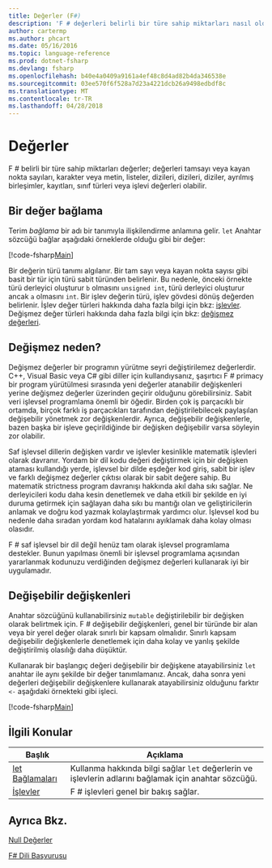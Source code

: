 ```yaml
---
title: Değerler (F#)
description: 'F # değerleri belirli bir türe sahip miktarları nasıl olduğunu öğrenin.'
author: cartermp
ms.author: phcart
ms.date: 05/16/2016
ms.topic: language-reference
ms.prod: dotnet-fsharp
ms.devlang: fsharp
ms.openlocfilehash: b40e4a0409a9161a4ef48c8d4ad82b4da346538e
ms.sourcegitcommit: 03ee570f6f528a7d23a4221dcb26a9498edbdf8c
ms.translationtype: MT
ms.contentlocale: tr-TR
ms.lasthandoff: 04/28/2018
---
```

# <a name="values"></a>Değerler

F # belirli bir türe sahip miktarları değerler; değerleri tamsayı veya kayan nokta sayıları, karakter veya metin, listeler, dizileri, dizileri, diziler, ayrılmış birleşimler, kayıtları, sınıf türleri veya işlevi değerleri olabilir.


## <a name="binding-a-value"></a>Bir değer bağlama
Terim *bağlama* bir adı bir tanımıyla ilişkilendirme anlamına gelir. `let` Anahtar sözcüğü bağlar aşağıdaki örneklerde olduğu gibi bir değer:

[!code-fsharp[Main](../../../../samples/snippets/fsharp/lang-ref-1/snippet601.fs)]

Bir değerin türü tanımı algılanır. Bir tam sayı veya kayan nokta sayısı gibi basit bir tür için türü sabit türünden belirlenir. Bu nedenle, önceki örnekte türü derleyici oluşturur `b` olmasını `unsigned int`, türü derleyici oluşturur ancak `a` olmasını `int`. Bir işlev değerin türü, işlev gövdesi dönüş değerden belirlenir. İşlev değer türleri hakkında daha fazla bilgi için bkz: [işlevler](../functions/index.md). Değişmez değer türleri hakkında daha fazla bilgi için bkz: [değişmez değerleri](../literals.md).


## <a name="why-immutable"></a>Değişmez neden?
Değişmez değerler bir programın yürütme seyri değiştirilemez değerlerdir. C++, Visual Basic veya C# gibi diller için kullandıysanız, şaşırtıcı F # primacy bir program yürütülmesi sırasında yeni değerler atanabilir değişkenleri yerine değişmez değerler üzerinden geçirir olduğunu görebilirsiniz. Sabit veri işlevsel programlama önemli bir öğedir. Birden çok iş parçacıklı bir ortamda, birçok farklı iş parçacıkları tarafından değiştirilebilecek paylaşılan değişebilir yönetmek zor değişkenlerdir. Ayrıca, değişebilir değişkenlerle, bazen başka bir işleve geçirildiğinde bir değişken değişebilir varsa söyleyin zor olabilir.

Saf işlevsel dillerin değişken vardır ve işlevler kesinlikle matematik işlevleri olarak davranır. Yordam bir dil kodu değeri değiştirmek için bir değişken ataması kullandığı yerde, işlevsel bir dilde eşdeğer kod giriş, sabit bir işlev ve farklı değişmez değerler çıktısı olarak bir sabit değere sahip. Bu matematik strictness program davranışı hakkında akıl daha sıkı sağlar. Ne derleyicileri kodu daha kesin denetlemek ve daha etkili bir şekilde en iyi duruma getirmek için sağlayan daha sıkı bu mantığı olan ve geliştiricilerin anlamak ve doğru kod yazmak kolaylaştırmak yardımcı olur. İşlevsel kod bu nedenle daha sıradan yordam kod hatalarını ayıklamak daha kolay olması olasıdır.

F # saf işlevsel bir dil değil henüz tam olarak işlevsel programlama destekler. Bunun yapılması önemli bir işlevsel programlama açısından yararlanmak kodunuzu verdiğinden değişmez değerleri kullanarak iyi bir uygulamadır.


## <a name="mutable-variables"></a>Değişebilir değişkenleri
Anahtar sözcüğünü kullanabilirsiniz `mutable` değiştirilebilir bir değişken olarak belirtmek için. F # değişebilir değişkenleri, genel bir türünde bir alan veya bir yerel değer olarak sınırlı bir kapsam olmalıdır. Sınırlı kapsam değişebilir değişkenlerle denetlemek için daha kolay ve yanlış şekilde değiştirilmiş olasılığı daha düşüktür.

Kullanarak bir başlangıç değeri değişebilir bir değişkene atayabilirsiniz `let` anahtar ile aynı şekilde bir değer tanımlamanız. Ancak, daha sonra yeni değerleri değişebilir değişkenlere kullanarak atayabilirsiniz olduğunu farktır `<-` aşağıdaki örnekteki gibi işleci.

[!code-fsharp[Main](../../../../samples/snippets/fsharp/lang-ref-1/snippet602.fs)]
    
## <a name="related-topics"></a>İlgili Konular


|Başlık|Açıklama|
|-----|-----------|
|[let Bağlamaları](../functions/let-bindings.md)|Kullanma hakkında bilgi sağlar `let` değerlerin ve işlevlerin adlarını bağlamak için anahtar sözcüğü.|
|[İşlevler](../functions/index.md)|F # işlevleri genel bir bakış sağlar.|

## <a name="see-also"></a>Ayrıca Bkz.
[Null Değerler](null-Values.md)

[F# Dili Başvurusu](../index.md)
